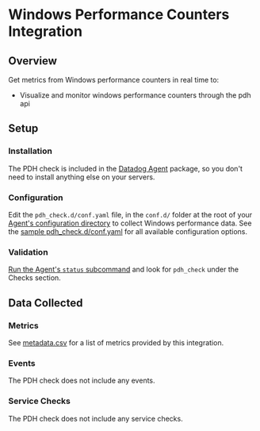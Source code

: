 # Windows Performance Counters Integration

## Overview

Get metrics from Windows performance counters in real time to:

* Visualize and monitor windows performance counters through the pdh api

## Setup
### Installation

The PDH check is included in the [Datadog Agent][1] package, so you don't need to install anything else on your servers.

### Configuration

Edit the `pdh_check.d/conf.yaml` file, in the `conf.d/` folder at the root of your [Agent's configuration directory][2] to collect Windows performance data. See the [sample pdh_check.d/conf.yaml][3] for all available configuration options.

### Validation

[Run the Agent's `status` subcommand][4] and look for `pdh_check` under the Checks section.

## Data Collected
### Metrics
See [metadata.csv][5] for a list of metrics provided by this integration.

### Events
The PDH check does not include any events.

### Service Checks
The PDH check does not include any service checks.


[1]: https://app.datadoghq.com/account/settings#agent
[2]: https://docs.datadoghq.com/agent/faq/agent-configuration-files/#agent-configuration-directory
[3]: https://github.com/DataDog/integrations-core/blob/master/pdh_check/datadog_checks/pdh_check/data/conf.yaml.example
[4]: https://docs.datadoghq.com/agent/faq/agent-commands/#agent-status-and-information
[5]: https://github.com/DataDog/integrations-core/blob/master/pdh_check/metadata.csv
